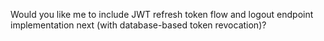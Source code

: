 Would you like me to include JWT refresh token flow and logout endpoint implementation next (with database-based token revocation)?